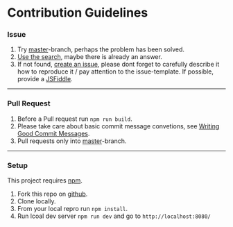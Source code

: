 # Contribution Guidelines

### Issue

 1. Try [master](https://github.com/Simonwep/pickr/tree/master)-branch, perhaps the problem has been solved.
 2. [Use the search](https://github.com/Simonwep/pickr/search?type=Issues), maybe there is already an answer.
 3. If not found, [create an issue](https://github.com/Simonwep/pickr/issues/new), please dont forget to carefully describe it how to reproduce it / pay attention to the issue-template. If possible, provide a [JSFiddle](https://jsfiddle.net/).

***

### Pull Request

 1. Before a Pull request run `npm run build`.
 2. Please take care about basic commit message convetions, see [Writing Good Commit Messages](https://github.com/erlang/otp/wiki/writing-good-commit-messages).
 3. Pull requests only into [master](https://github.com/Simonwep/pickr/tree/master)-branch.

***

### Setup

This project requires [npm](https://nodejs.org/en/).
 
 1. Fork this repo on [github](https://github.com/Simonwep/pickr).
 2. Clone locally.
 3. From your local repro run `npm install`.
 4. Run lcoal dev server `npm run dev` and go to `http://localhost:8080/`
